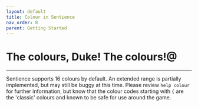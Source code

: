 ```yaml
---
layout: default
title: Colour in Sentience
nav_order: 8
parent: Getting Started
---
```


# The colours, Duke! The colours!@

---

Sentience supports 16 colours by default. An extended range is partially implemented, but may still be buggy at this time. Please review `help colour` for further information, but know that the colour codes starting with `{` are the 'classic' colours and known to be safe for use around the game.